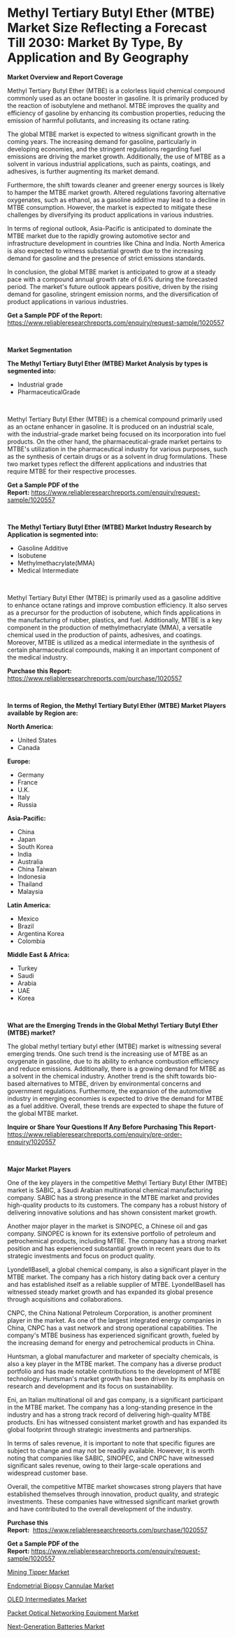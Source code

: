 <p><h1>Methyl Tertiary Butyl Ether (MTBE) Market Size Reflecting a Forecast Till 2030: Market By Type, By Application and By Geography</h1></p><p><strong>Market Overview and Report Coverage</strong></p>
<p><p>Methyl Tertiary Butyl Ether (MTBE) is a colorless liquid chemical compound commonly used as an octane booster in gasoline. It is primarily produced by the reaction of isobutylene and methanol. MTBE improves the quality and efficiency of gasoline by enhancing its combustion properties, reducing the emission of harmful pollutants, and increasing its octane rating.</p><p>The global MTBE market is expected to witness significant growth in the coming years. The increasing demand for gasoline, particularly in developing economies, and the stringent regulations regarding fuel emissions are driving the market growth. Additionally, the use of MTBE as a solvent in various industrial applications, such as paints, coatings, and adhesives, is further augmenting its market demand.</p><p>Furthermore, the shift towards cleaner and greener energy sources is likely to hamper the MTBE market growth. Altered regulations favoring alternative oxygenates, such as ethanol, as a gasoline additive may lead to a decline in MTBE consumption. However, the market is expected to mitigate these challenges by diversifying its product applications in various industries.</p><p>In terms of regional outlook, Asia-Pacific is anticipated to dominate the MTBE market due to the rapidly growing automotive sector and infrastructure development in countries like China and India. North America is also expected to witness substantial growth due to the increasing demand for gasoline and the presence of strict emissions standards.</p><p>In conclusion, the global MTBE market is anticipated to grow at a steady pace with a compound annual growth rate of 6.6% during the forecasted period. The market's future outlook appears positive, driven by the rising demand for gasoline, stringent emission norms, and the diversification of product applications in various industries.</p></p>
<p><strong>Get a Sample PDF of the Report:</strong> <a href="https://www.reliableresearchreports.com/enquiry/request-sample/1020557">https://www.reliableresearchreports.com/enquiry/request-sample/1020557</a></p>
<p>&nbsp;</p>
<p><strong>Market Segmentation</strong></p>
<p><strong>The Methyl Tertiary Butyl Ether (MTBE) Market Analysis by types is segmented into:</strong></p>
<p><ul><li>Industrial grade</li><li>PharmaceuticalGrade</li></ul></p>
<p>&nbsp;</p>
<p><p>Methyl Tertiary Butyl Ether (MTBE) is a chemical compound primarily used as an octane enhancer in gasoline. It is produced on an industrial scale, with the industrial-grade market being focused on its incorporation into fuel products. On the other hand, the pharmaceutical-grade market pertains to MTBE's utilization in the pharmaceutical industry for various purposes, such as the synthesis of certain drugs or as a solvent in drug formulations. These two market types reflect the different applications and industries that require MTBE for their respective processes.</p></p>
<p><strong>Get a Sample PDF of the Report:</strong>&nbsp;<a href="https://www.reliableresearchreports.com/enquiry/request-sample/1020557">https://www.reliableresearchreports.com/enquiry/request-sample/1020557</a></p>
<p>&nbsp;</p>
<p><strong>The Methyl Tertiary Butyl Ether (MTBE) Market Industry Research by Application is segmented into:</strong></p>
<p><ul><li>Gasoline Additive</li><li>Isobutene</li><li>Methylmethacrylate(MMA)</li><li>Medical Intermediate</li></ul></p>
<p>&nbsp;</p>
<p><p>Methyl Tertiary Butyl Ether (MTBE) is primarily used as a gasoline additive to enhance octane ratings and improve combustion efficiency. It also serves as a precursor for the production of isobutene, which finds applications in the manufacturing of rubber, plastics, and fuel. Additionally, MTBE is a key component in the production of methylmethacrylate (MMA), a versatile chemical used in the production of paints, adhesives, and coatings. Moreover, MTBE is utilized as a medical intermediate in the synthesis of certain pharmaceutical compounds, making it an important component of the medical industry.</p></p>
<p><strong>Purchase this Report:</strong>&nbsp; <a href="https://www.reliableresearchreports.com/purchase/1020557">https://www.reliableresearchreports.com/purchase/1020557</a></p>
<p>&nbsp;</p>
<p><strong>In terms of Region, the Methyl Tertiary Butyl Ether (MTBE) Market Players available by Region are:</strong></p>
<p>
    <p> <strong> North America: </strong>
        <ul>
            <li>United States</li>
            <li>Canada</li>
        </ul>
        </p> 
    <p> <strong> Europe: </strong>
        <ul>
            <li>Germany</li>
            <li>France</li>
            <li>U.K.</li>
            <li>Italy</li>
            <li>Russia</li>
        </ul>
        </p> 
    <p> <strong> Asia-Pacific: </strong>
        <ul>
            <li>China</li>
            <li>Japan</li>
            <li>South Korea</li>
            <li>India</li>
            <li>Australia</li>
            <li>China Taiwan</li>
            <li>Indonesia</li>
            <li>Thailand</li>
            <li>Malaysia</li>
        </ul>
        </p> 
    <p> <strong> Latin America: </strong>
        <ul>
            <li>Mexico</li>
            <li>Brazil</li>
            <li>Argentina Korea</li>
            <li>Colombia</li>
        </ul>
        </p> 
    <p> <strong> Middle East & Africa: </strong>
        <ul>
            <li>Turkey</li>
            <li>Saudi</li>
            <li>Arabia</li>
            <li>UAE</li>
            <li>Korea</li>
        </ul>
    </p>
    </p>
<p>&nbsp;</p>
<p><strong>What are the Emerging Trends in the Global Methyl Tertiary Butyl Ether (MTBE) market?</strong></p>
<p><p>The global methyl tertiary butyl ether (MTBE) market is witnessing several emerging trends. One such trend is the increasing use of MTBE as an oxygenate in gasoline, due to its ability to enhance combustion efficiency and reduce emissions. Additionally, there is a growing demand for MTBE as a solvent in the chemical industry. Another trend is the shift towards bio-based alternatives to MTBE, driven by environmental concerns and government regulations. Furthermore, the expansion of the automotive industry in emerging economies is expected to drive the demand for MTBE as a fuel additive. Overall, these trends are expected to shape the future of the global MTBE market.</p></p>
<p><strong>Inquire or Share Your Questions If Any Before Purchasing This Report</strong>- <a href="https://www.reliableresearchreports.com/enquiry/pre-order-enquiry/1020557">https://www.reliableresearchreports.com/enquiry/pre-order-enquiry/1020557</a></p>
<p>&nbsp;</p>
<p><strong>Major Market Players</strong></p>
<p><p>One of the key players in the competitive Methyl Tertiary Butyl Ether (MTBE) market is SABIC, a Saudi Arabian multinational chemical manufacturing company. SABIC has a strong presence in the MTBE market and provides high-quality products to its customers. The company has a robust history of delivering innovative solutions and has shown consistent market growth.</p><p>Another major player in the market is SINOPEC, a Chinese oil and gas company. SINOPEC is known for its extensive portfolio of petroleum and petrochemical products, including MTBE. The company has a strong market position and has experienced substantial growth in recent years due to its strategic investments and focus on product quality.</p><p>LyondellBasell, a global chemical company, is also a significant player in the MTBE market. The company has a rich history dating back over a century and has established itself as a reliable supplier of MTBE. LyondellBasell has witnessed steady market growth and has expanded its global presence through acquisitions and collaborations.</p><p>CNPC, the China National Petroleum Corporation, is another prominent player in the market. As one of the largest integrated energy companies in China, CNPC has a vast network and strong operational capabilities. The company's MTBE business has experienced significant growth, fueled by the increasing demand for energy and petrochemical products in China.</p><p>Huntsman, a global manufacturer and marketer of specialty chemicals, is also a key player in the MTBE market. The company has a diverse product portfolio and has made notable contributions to the development of MTBE technology. Huntsman's market growth has been driven by its emphasis on research and development and its focus on sustainability.</p><p>Eni, an Italian multinational oil and gas company, is a significant participant in the MTBE market. The company has a long-standing presence in the industry and has a strong track record of delivering high-quality MTBE products. Eni has witnessed consistent market growth and has expanded its global footprint through strategic investments and partnerships.</p><p>In terms of sales revenue, it is important to note that specific figures are subject to change and may not be readily available. However, it is worth noting that companies like SABIC, SINOPEC, and CNPC have witnessed significant sales revenue, owing to their large-scale operations and widespread customer base.</p><p>Overall, the competitive MTBE market showcases strong players that have established themselves through innovation, product quality, and strategic investments. These companies have witnessed significant market growth and have contributed to the overall development of the industry.</p></p>
<p><strong>Purchase this Report:</strong>&nbsp;&nbsp;<a href="https://www.reliableresearchreports.com/purchase/1020557">https://www.reliableresearchreports.com/purchase/1020557</a></p>
<p></p>
<p><strong>Get a Sample PDF of the Report:</strong>&nbsp;<a href="https://www.reliableresearchreports.com/enquiry/request-sample/1020557">https://www.reliableresearchreports.com/enquiry/request-sample/1020557</a></p>
<p><p><a href="https://medium.com/@helalkhan4512/mining-tipper-market-size-growth-forecast-2023-2030-a4e651313372">Mining Tipper Market</a></p><p><a href="https://issuu.com/reportprime-2/docs/endometrial-biopsy-cannulae-market-size-2030.pptx?fr=xKAE9_zU1NQ">Endometrial Biopsy Cannulae Market</a></p><p><a href="https://www.linkedin.com/pulse/oled-intermediates-market-share-amp-new-trends-analysis-dfuxf/">OLED Intermediates Market</a></p><p><a href="https://www.reportprime.com/packet-optical-networking-equipment-r10420">Packet Optical Networking Equipment Market</a></p><p><a href="https://github.com/FassouRP/Market-Research-Report-List-1/blob/main/next-generation-batteries-market.md">Next-Generation Batteries Market</a></p></p>